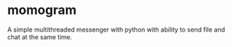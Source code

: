 # momogram
A simple multithreaded messenger with python with ability to send file and chat at the same time.
